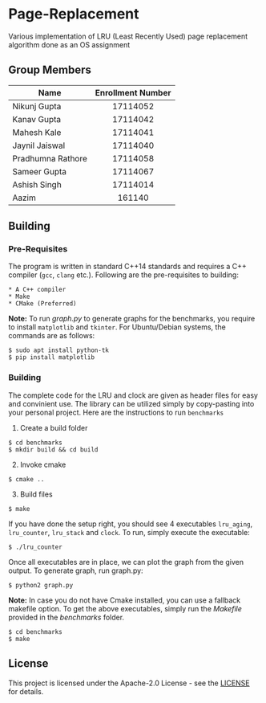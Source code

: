 <!-- Copyright (c) 2019 Pradhumna Rathore -->
# Page-Replacement
Various implementation of LRU (Least Recently Used) page replacement algorithm done as an OS assignment

## Group Members

| Name              | Enrollment Number |
| -------------     |:-------------:    |
| Nikunj Gupta      |   17114052        |
| Kanav Gupta       |   17114042        |
| Mahesh Kale       |   17114041        |
| Jaynil Jaiswal    |   17114040        |
| Pradhumna Rathore |   17114058        |
| Sameer Gupta      |   17114067        |
| Ashish Singh      |   17114014        |
| Aazim             |   161140          |

## Building

### Pre-Requisites

The program is written in standard C++14 standards and requires a C++ compiler (`gcc`, `clang` etc.).
Following are the pre-requisites to building:

```
* A C++ compiler
* Make
* CMake (Preferred)
```

**Note:** To run *graph.py* to generate graphs for the benchmarks, you require to install `matplotlib`
and `tkinter`. For Ubuntu/Debian systems, the commands are as follows:
```
$ sudo apt install python-tk
$ pip install matplotlib
```

### Building

The complete code for the LRU and clock are given as header files for easy and convinient use.
The library can be utilized simply by copy-pasting into your personal project. Here are the 
instructions to run `benchmarks`

1. Create a build folder
```
$ cd benchmarks
$ mkdir build && cd build
```

2. Invoke cmake
```
$ cmake ..
```

3. Build files
```
$ make
```

If you have done the setup right, you should see 4 executables `lru_aging`, `lru_counter`,
`lru_stack` and `clock`. To run, simply execute the executable:

```
$ ./lru_counter
```

Once all executables are in place, we can plot the graph from the given output. To generate
graph, run graph.py:
```
$ python2 graph.py
```


**Note:** In case you do not have Cmake installed, you can use a fallback makefile option.
To get the above executables, simply run the *Makefile* provided in the *benchmarks* folder.

```
$ cd benchmarks
$ make
```

## License

This project is licensed under the Apache-2.0 License - see the [LICENSE](LICENSE) for details.
